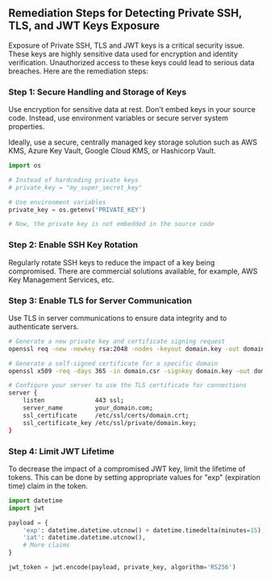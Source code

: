 

## Remediation Steps for Detecting Private SSH, TLS, and JWT Keys Exposure

Exposure of Private SSH, TLS and JWT keys is a critical security issue. These keys are highly sensitive data used for encryption and identity verification. Unauthorized access to these keys could lead to serious data breaches. Here are the remediation steps:

### Step 1: Secure Handling and Storage of Keys

Use encryption for sensitive data at rest. Don't embed keys in your source code. Instead, use environment variables or secure server system properties. 

Ideally, use a secure, centrally managed key storage solution such as AWS KMS, Azure Key Vault, Google Cloud KMS, or Hashicorp Vault.

```python
import os

# Instead of hardcoding private keys
# private_key = "my_super_secret_key"

# Use environment variables
private_key = os.getenv('PRIVATE_KEY')

# Now, the private key is not embedded in the source code
```

### Step 2: Enable SSH Key Rotation

Regularly rotate SSH keys to reduce the impact of a key being compromised. There are commercial solutions available, for example, AWS Key Management Services, etc. 

### Step 3: Enable TLS for Server Communication

Use TLS in server communications to ensure data integrity and to authenticate servers. 

```bash
# Generate a new private key and certificate signing request
openssl req -new -newkey rsa:2048 -nodes -keyout domain.key -out domain.csr

# Generate a self-signed certificate for a specific domain
openssl x509 -req -days 365 -in domain.csr -signkey domain.key -out domain.crt

# Configure your server to use the TLS certificate for connections
server {
    listen              443 ssl;
    server_name         your_domain.com;
    ssl_certificate     /etc/ssl/certs/domain.crt;
    ssl_certificate_key /etc/ssl/private/domain.key;
}
```

### Step 4: Limit JWT Lifetime

To decrease the impact of a compromised JWT key, limit the lifetime of tokens. This can be done by setting appropriate values for "exp" (expiration time) claim in the token.

```python
import datetime
import jwt

payload = {
    'exp': datetime.datetime.utcnow() + datetime.timedelta(minutes=15),
    'iat': datetime.datetime.utcnow(),
    # More claims
}

jwt_token = jwt.encode(payload, private_key, algorithm='RS256')
```